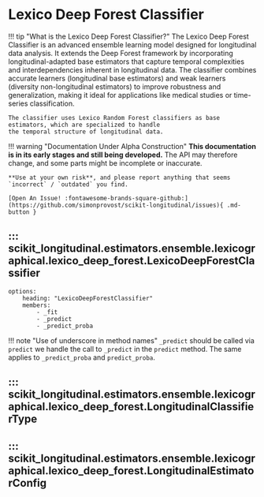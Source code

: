 # Lexico Deep Forest Classifier

!!! tip "What is the Lexico Deep Forest Classifier?"
    The Lexico Deep Forest Classifier is an advanced ensemble learning model designed for longitudinal data analysis.
    It extends the Deep Forest framework by incorporating longitudinal-adapted base estimators that capture temporal 
    complexities and interdependencies inherent in longitudinal data. The classifier combines accurate learners 
    (longitudinal base estimators) and weak learners (diversity non-longitudinal estimators) to improve robustness 
    and generalization, making it ideal for applications like medical studies or time-series classification.

    The classifier uses Lexico Random Forest classifiers as base estimators, which are specialized to handle 
    the temporal structure of longitudinal data.

!!! warning "Documentation Under Alpha Construction"
    **This documentation is in its early stages and still being developed.** The API may therefore change, and some parts might be incomplete or inaccurate.

    **Use at your own risk**, and please report anything that seems `incorrect` / `outdated` you find.

    [Open An Issue! :fontawesome-brands-square-github:](https://github.com/simonprovost/scikit-longitudinal/issues){ .md-button }

## ::: scikit_longitudinal.estimators.ensemble.lexicographical.lexico_deep_forest.LexicoDeepForestClassifier
    options:
        heading: "LexicoDeepForestClassifier"
        members:
            - _fit
            - _predict
            - _predict_proba

!!! note "Use of underscore in method names"
    `_predict` should be called via `predict` we handle the call to `_predict` in the `predict` method.
    The same applies to `_predict_proba` and `predict_proba`.

## ::: scikit_longitudinal.estimators.ensemble.lexicographical.lexico_deep_forest.LongitudinalClassifierType

## ::: scikit_longitudinal.estimators.ensemble.lexicographical.lexico_deep_forest.LongitudinalEstimatorConfig
